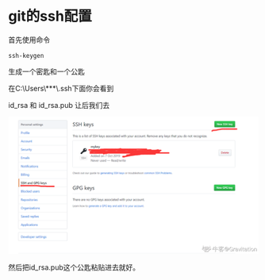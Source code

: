 # git的ssh配置

首先使用命令

```
ssh-keygen
```

生成一个密匙和一个公匙 

在C:\\Users\\***\\.ssh下面你会看到 

id_rsa 和 id_rsa.pub 让后我们去

![图片说明](ssh.png "ssh") 

然后把id_rsa.pub这个公匙粘贴进去就好。